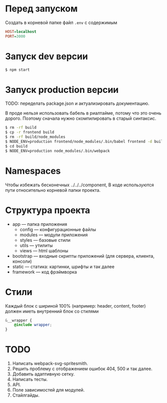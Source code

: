 # Перед запуском

Создать в корневой папке файл `.env` с содержимым

```ini
HOST=localhost
PORT=3000
```

# Запуск dev версии

```sh
$ npm start
```

# Запуск production версии

TODO: переделать package.json и актуализировать документацию.

В проде нельзя использовать бабель в риалтайме, потому что это очень дорого. Поэтому сначала нужно скомпилировать в старый синтаксис.

```sh
$ rm -rf build
$ cp -r frontend build
$ rm -rf build/node_modules
$ NODE_ENV=production frontend/node_modules/.bin/babel frontend -d build --ignore frontend/node_modules
$ cd build
$ NODE_ENV=production node_modules/.bin/webpack
```

# Namespaces

Чтобы избежать бесконечных ../../../component, В коде используются пути относительно корневой папки проекта.

# Структура проекта

- app — папка приложения
  - config — конфигурационные файлы
  - modules — модули приложения
  - styles — базовые стили
  - utils — утилиты
  - views — html шаблоны
- bootstrap — входные скрипты приложений (для сервера, клиента, консоли)
- static — статика: картинки, шрифты и так далее
- framework — код фрэймворка

# Стили

Каждый блок с шириной 100% (например: header, content, footer) должен иметь внутренний блок со стилями

```scss
&__wrapper {
    @include wrapper;
}
```
# TODO

1. Написать webpack-svg-spritesmith.
2. Решить проблему с отображением ошибок 404, 500 и так далее.
3. Добавить адаптивную сетку.
4. Написать тесты.
5. API.
6. Поле зависимостей для модулей.
7. Стайлгайды.
